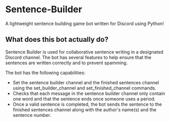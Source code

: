 # Sentence-Builder

A lightweight sentence building game bot written for Discord using Python!

## What does this bot actually do?
Sentence Builder is used for collaborative sentence writing in a designated Discord channel. The bot has several features to help ensure that the sentences are written correctly and to prevent spamming.

The bot has the following capabilities:

- Set the sentence builder channel and the finished sentences channel using the set_builder_channel and set_finished_channel commands.
- Checks that each message in the sentence builder channel only contain one word and that the sentence ends once someone uses a period.
- Once a valid sentence is completed, the bot sends the sentence to the finished sentences channel along with the author's name(s) and the sentence number.
